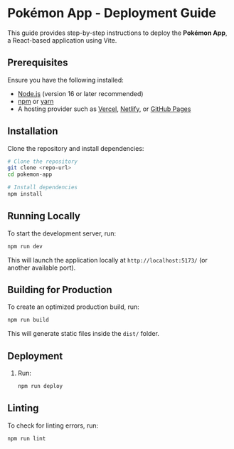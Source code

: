 # Pokémon App - Deployment Guide

This guide provides step-by-step instructions to deploy the **Pokémon App**, a React-based application using Vite.

## Prerequisites

Ensure you have the following installed:
- [Node.js](https://nodejs.org/) (version 16 or later recommended)
- [npm](https://www.npmjs.com/) or [yarn](https://yarnpkg.com/)
- A hosting provider such as [Vercel](https://vercel.com/), [Netlify](https://www.netlify.com/), or [GitHub Pages](https://pages.github.com/)

## Installation

Clone the repository and install dependencies:

```sh
# Clone the repository
git clone <repo-url>
cd pokemon-app

# Install dependencies
npm install
```

## Running Locally

To start the development server, run:

```sh
npm run dev
```

This will launch the application locally at `http://localhost:5173/` (or another available port).

## Building for Production

To create an optimized production build, run:

```sh
npm run build
```

This will generate static files inside the `dist/` folder.

## Deployment

1. Run:
   ```sh
   npm run deploy
   ```

## Linting

To check for linting errors, run:

```sh
npm run lint
```
